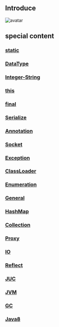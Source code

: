 ## Introduce

![avatar](https://img-blog.csdnimg.cn/20190613205033778.png?x-oss-process=image/watermark,type_ZmFuZ3poZW5naGVpdGk,shadow_10,text_aHR0cHM6Ly9ibG9nLmNzZG4ubmV0L3FxXzM3NzA0MzY0,size_16,color_FFFFFF,t_70)

## special content

### [static](./static.md)

### [DataType](./DataType.md)

### [Integer-String](./Integer-String.md)

### [this](./this.md)

### [final](./final.md)

### [Serialize](./Serialize.md)

### [Annotation](./Annotation.md)

### [Socket](./Socket.md)

### [Exception](./Exception.md)

### [ClassLoader](./ClassLoader.md)

### [Enumeration](./Enumeration.md)

### [General](./General.md)

### [HashMap](./HashMap.md)

### [Collection](./Collection.md)

### [Proxy](./Proxy.md)

### [IO](./IO.md)

### [Reflect](./Reflect.md)

### [JUC](./JUC.md)

### [JVM](./JVM.md)

### [GC](./GC.md)

### [Java8](./java8/README.md)
